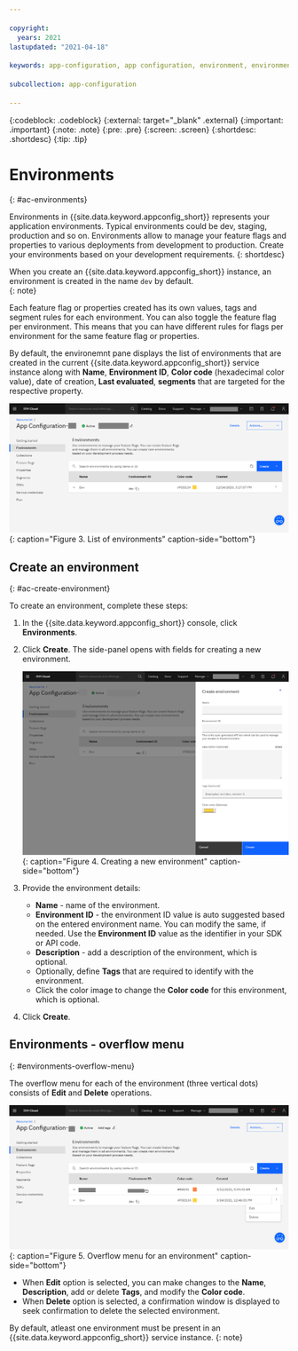 ```yaml
---

copyright:
  years: 2021
lastupdated: "2021-04-18"

keywords: app-configuration, app configuration, environment, environments, create environment

subcollection: app-configuration

---
```


{:codeblock: .codeblock}
{:external: target="_blank" .external}
{:important: .important}
{:note: .note}
{:pre: .pre}
{:screen: .screen}
{:shortdesc: .shortdesc}
{:tip: .tip}

# Environments
{: #ac-environments}

Environments in {{site.data.keyword.appconfig_short}} represents your application environments. Typical environments could be dev, staging, production and so on. Environments allow to manage your feature flags and properties to various deployments from development to production. Create your environments based on your development requirements.
{: shortdesc}

When you create an {{site.data.keyword.appconfig_short}} instance, an environment is created in the name `dev` by default.  
{: note}

Each feature flag or properties created has its own values, tags and segment rules for each environment.  You can also toggle the feature flag per environment.  This means that you can have different rules for flags per environment for the same feature flag or properties.  

By default, the environemnt pane displays the list of environments that are created in the current {{site.data.keyword.appconfig_short}} service instance along with **Name**, **Environment ID**, **Color code** (hexadecimal color value), date of creation, **Last evaluated**, **segments** that are targeted for the respective property.

![List of environments](images/ac-environments-default.png "List of environments"){: caption="Figure 3. List of environments" caption-side="bottom"}

## Create an environment
{: #ac-create-environment}

To create an environment, complete these steps:

1. In the {{site.data.keyword.appconfig_short}} console, click **Environments**.
1. Click **Create**. The side-panel opens with fields for creating a new environment.

   ![Create environment](images/ac-environments-create.png "Creating environment"){: caption="Figure 4. Creating a new environment" caption-side="bottom"}

1. Provide the environment details:
   - **Name** - name of the environment.
   - **Environment ID** - the environment ID value is auto suggested based on the entered environment name. You can modify the same, if needed. Use the **Environment ID** value as the identifier in your SDK or API code.
   - **Description** - add a description of the environment, which is optional.
   - Optionally, define **Tags** that are required to identify with the environment.
   - Click the color image to change the **Color code** for this environment, which is optional.
1. Click **Create**.

## Environments - overflow menu
{: #environments-overflow-menu}

The overflow menu for each of the environment (three vertical dots) consists of **Edit** and **Delete** operations.

![Overflow menu for an environment](images/ac-environments-overflow-menu.png "Overflow menu for an environment"){: caption="Figure 5. Overflow menu for an environment" caption-side="bottom"}

* When **Edit** option is selected, you can make changes to the **Name**, **Description**, add or delete **Tags**, and modify the **Color code**.
* When **Delete** option is selected, a confirmation window is displayed to seek confirmation to delete the selected environment.

By default, atleast one environment must be present in an {{site.data.keyword.appconfig_short}} service instance.
{: note}
